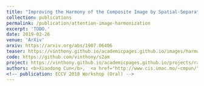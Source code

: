 ```yaml
---
title: "Improving the Harmony of the Composite Image by Spatial-Separated Attention Module"
collection: publications
permalink: /publication/attention-image-harmonization
excerpt: 'TODO.'
date: 2019-02-26
venue: 'ArXiv'
arxiv: https://arxiv.org/abs/1907.06406
teaser: https://vinthony.github.io/academicpages.github.io/images/harmonization.gif
code: https://github.com/vinthony/s2am
project: https://vinthony.github.io/academicpages.github.io/projects/rasc.html
authors: <b>Xiaodong Cun</b>,  <a href="http://www.cis.umac.mo/~cmpun/">Chi-Man Pun</a>
<!-- publication: ECCV 2018 Workshop (Oral) -->
---
```


<!-- This paper is about the number 3. The number 4 is left for future work. -->

<!-- [Download paper here](http://academicpages.github.io/files/paper3.pdf) -->
